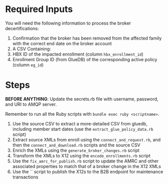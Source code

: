 # Required Inputs

You will need the following information to process the broker decertifications:

1. Confirmation that the broker has been removed from the affected family with the correct end date on the broker account
2. A CSV Containing:
  1. HBX ID of the impacted enrollment (column `hbx_enrollment_id`)
  2. Enrollment Group ID (from GlueDB) of the corresponding active policy (column `eg_id`)

# Steps

**BEFORE ANYTHING**: Update the secrets.rb file with username, password, and URI to AMQP server.

Remember to run all the Ruby scripts with `bundle exec ruby <scriptname>`.

1. Use the source CSV to extract a more-detailed CSV from gluedb, including member start dates (use the `extract_glue_policy_data.rb` script)
2. Extract source XMLs from enroll using the `connect_and_request.rb`, and then the `connect_and_download.rb` scripts and the source CSV
3. Enrich the XMLs using the `generate_broker_changes.rb` script
4. Transform the XMLs to X12 using the `encode_enrollments.rb` script
5. Use the `fix_amrc_for_publish.rb` script to update the AMRC and other associated properties to match that of a broker change in the X12 XMLs
6. Use the `` script to publish the X12s to the B2B endpoint for maintenance transactions
